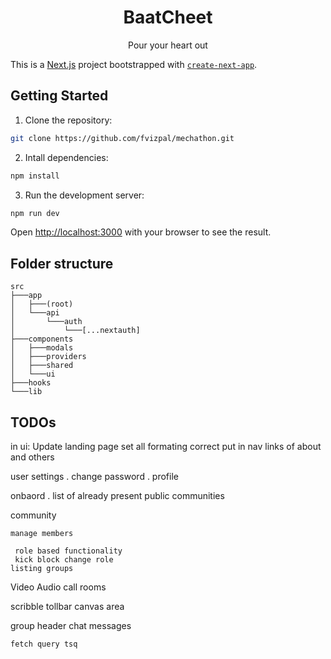 <h1 align="center">BaatCheet</h1>
<p align="center">
Pour your heart out
</p>

This is a [Next.js](https://nextjs.org/) project bootstrapped with [`create-next-app`](https://github.com/vercel/next.js/tree/canary/packages/create-next-app).

## Getting Started

1. Clone the repository:

```bash
git clone https://github.com/fvizpal/mechathon.git
```

2. Intall dependencies:

```bash
npm install
```

3. Run the development server:

```bash
npm run dev
```

Open [http://localhost:3000](http://localhost:3000) with your browser to see the result.

## Folder structure

```
src
├───app
│   ├───(root)
│   └───api
│       └───auth
│           └───[...nextauth]
├───components
│   ├───modals
│   ├───providers
│   ├───shared
│   └───ui
├───hooks
└───lib
```

## TODOs

in ui:
Update landing page
set all formating correct
put in nav links of about and others

user settings
. change password
. profile

onbaord
. list of already present public communities

community

    manage members

     role based functionality
     kick block change role
    listing groups

Video Audio call rooms

scribble
tollbar
canvas area

group header
chat messages

    fetch query tsq
